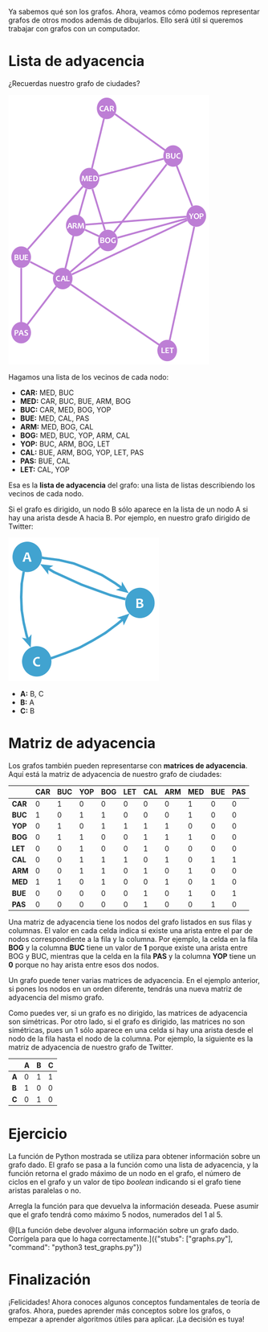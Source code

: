 Ya sabemos qué son los grafos. Ahora, veamos cómo podemos representar grafos de otros modos además de dibujarlos. Ello será útil si queremos trabajar con grafos con un computador.

# Lista de adyacencia

¿Recuerdas nuestro grafo de ciudades?

![Grafo de ejemplo](cities.png "")

Hagamos una lista de los vecinos de cada nodo:

* **CAR:** MED, BUC
* **MED:** CAR, BUC, BUE, ARM, BOG
* **BUC:** CAR, MED, BOG, YOP
* **BUE:** MED, CAL, PAS
* **ARM:** MED, BOG, CAL
* **BOG:** MED, BUC, YOP, ARM, CAL
* **YOP:** BUC, ARM, BOG, LET
* **CAL:** BUE, ARM, BOG, YOP, LET, PAS
* **PAS:** BUE, CAL
* **LET:** CAL, YOP

Esa es la **lista de adyacencia** del grafo: una lista de listas describiendo los vecinos de cada nodo.

Si el grafo es dirigido, un nodo B sólo aparece en la lista de un nodo A si hay una arista desde A hacia B. Por ejemplo, en nuestro grafo dirigido de Twitter:

![Grafo dirigido de ejemplo](twitter.png "")

* **A:** B, C
* **B:** A
* **C:** B

# Matriz de adyacencia

Los grafos también pueden representarse con **matrices de adyacencia**. Aquí está la matriz de adyacencia de nuestro grafo de ciudades:

|	|CAR	|BUC	|YOP	|BOG	|LET	|CAL	|ARM	|MED	|BUE	|PAS    |
|---	|---	|---	|---	|---	|---	|---	|---	|---	|---	|---    |
|**CAR**|0	|1	|0	|0	|0	|0	|0	|1	|0	|0      |
|**BUC**|1	|0	|1	|1	|0	|0	|0	|1	|0	|0      |
|**YOP**|0	|1	|0	|1	|1	|1	|1	|0	|0	|0      |
|**BOG**|0	|1	|1	|0	|0	|1	|1	|1	|0	|0      |
|**LET**|0	|0	|1	|0	|0	|1	|0	|0	|0	|0      |
|**CAL**|0	|0	|1	|1	|1	|0	|1	|0	|1	|1      |
|**ARM**|0	|0	|1	|1	|0	|1	|0	|1	|0	|0      |
|**MED**|1	|1	|0	|1	|0	|0	|1	|0	|1	|0      |
|**BUE**|0	|0	|0	|0	|0	|1	|0	|1	|0	|1      |
|**PAS**|0	|0	|0	|0	|0	|1	|0	|0	|1	|0      |

Una matriz de adyacencia tiene los nodos del grafo listados en sus filas y columnas. El valor en cada celda indica si existe una arista entre el par de nodos correspondiente a la fila y la columna. Por ejemplo, la celda en la fila **BOG** y la columna **BUC** tiene un valor de **1** porque existe una arista entre BOG y BUC, mientras que la celda en la fila **PAS** y la columna **YOP** tiene un **0** porque no hay arista entre esos dos nodos.

Un grafo puede tener varias matrices de adyacencia. En el ejemplo anterior, si pones los nodos en un orden diferente, tendrás una nueva matriz de adyacencia del mismo grafo.

Como puedes ver, si un grafo es no dirigido, las matrices de adyacencia son simétricas. Por otro lado, si el grafo es dirigido, las matrices no son simétricas, pues un 1 sólo aparece en una celda si hay una arista desde el nodo de la fila hasta el nodo de la columna. Por ejemplo, la siguiente es la matriz de adyacencia de nuestro grafo de Twitter.

|   | A | B | C |
|---|---|---|---|
|**A**|0|1|1|
|**B**|1|0|0|
|**C**|0|1|0|

# Ejercicio
La función de Python mostrada se utiliza para obtener información sobre un grafo dado. El grafo se pasa a la función como una lista de adyacencia, y la función retorna el grado máximo de un nodo en el grafo, el número de ciclos en el grafo y un valor de tipo *boolean* indicando si el grafo tiene aristas paralelas o no.

Arregla la función para que devuelva la información deseada. Puese asumir que el grafo tendrá como máximo 5 nodos, numerados del 1 al 5.

@[La función debe devolver alguna información sobre un grafo dado. Corrígela para que lo haga correctamente.]({"stubs": ["graphs.py"], "command": "python3 test_graphs.py"})

# Finalización
¡Felicidades! Ahora conoces algunos conceptos fundamentales de teoría de grafos. Ahora, puedes aprender más conceptos sobre los grafos, o empezar a aprender algoritmos útiles para aplicar. ¡La decisión es tuya!
